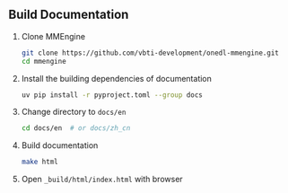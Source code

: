 ## Build Documentation

1. Clone MMEngine

   ```bash
   git clone https://github.com/vbti-development/onedl-mmengine.git
   cd mmengine
   ```

2. Install the building dependencies of documentation

   ```bash
   uv pip install -r pyproject.toml --group docs
   ```

3. Change directory to `docs/en`

   ```bash
   cd docs/en  # or docs/zh_cn
   ```

4. Build documentation

   ```bash
   make html
   ```

5. Open `_build/html/index.html` with browser
